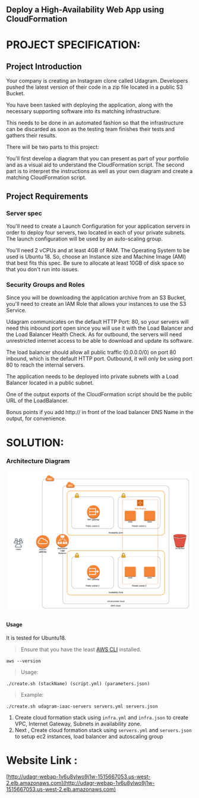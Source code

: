 ## Deploy a High-Availability Web App using CloudFormation

# PROJECT SPECIFICATION:

## Project Introduction

Your company is creating an Instagram clone called Udagram. Developers pushed the latest version of their code in a zip file located in a public S3 Bucket.

You have been tasked with deploying the application, along with the necessary supporting software into its matching infrastructure.

This needs to be done in an automated fashion so that the infrastructure can be discarded as soon as the testing team finishes their tests and gathers their results.

There will be two parts to this project:

You'll first develop a diagram that you can present as part of your portfolio and as a visual aid to understand the CloudFormation script.
The second part is to interpret the instructions as well as your own diagram and create a matching CloudFormation script.

## Project Requirements

### Server spec

You'll need to create a Launch Configuration for your application servers in order to deploy four servers, two located in each of your private subnets. The launch configuration will be used by an auto-scaling group.

You'll need 2 vCPUs and at least 4GB of RAM. The Operating System to be used is Ubuntu 18. So, choose an Instance size and Machine Image (AMI) that best fits this spec. Be sure to allocate at least 10GB of disk space so that you don't run into issues.

### Security Groups and Roles

Since you will be downloading the application archive from an S3 Bucket, you'll need to create an IAM Role that allows your instances to use the S3 Service.

Udagram communicates on the default HTTP Port: 80, so your servers will need this inbound port open since you will use it with the Load Balancer and the Load Balancer Health Check. As for outbound, the servers will need unrestricted internet access to be able to download and update its software.

The load balancer should allow all public traffic (0.0.0.0/0) on port 80 inbound, which is the default HTTP port. Outbound, it will only be using port 80 to reach the internal servers.

The application needs to be deployed into private subnets with a Load Balancer located in a public subnet.

One of the output exports of the CloudFormation script should be the public URL of the LoadBalancer.

Bonus points if you add http:// in front of the load balancer DNS Name in the output, for convenience.

# SOLUTION:

### Architecture Diagram

![Diagram](udagram_architecture.png)


#### Usage

It is tested for Ubuntu18.

> Ensure that you have the least [AWS CLI](https://aws.amazon.com/cli/) installed.

```
aws --version
```

> Usage:

```
./create.sh (stackName) (script.yml) (parameters.json)
```

> Example:

```
./create.sh udagram-iaac-servers servers.yml servers.json
```

1. Create cloud formation stack using `infra.yml` and `infra.json` to create VPC, Internet Gateway, Subnets in availability zone.
2. Next , Create cloud formation stack using `servers.yml` and `servers.json` to setup ec2 instances, load balancer and autoscaling group

# Website Link :

[http://udagr-webap-1v6u8ylwo9j1w-1515667053.us-west-2.elb.amazonaws.com](http://udagr-webap-1v6u8ylwo9j1w-1515667053.us-west-2.elb.amazonaws.com)